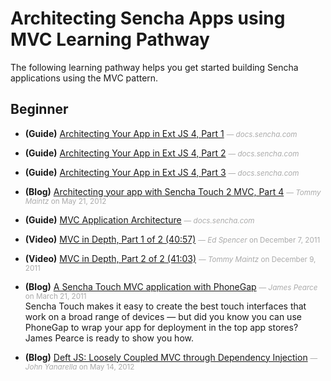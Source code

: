 # Architecting Sencha Apps using MVC Learning Pathway
The following learning pathway helps you get started building Sencha applications using the MVC pattern.


## Beginner

- **(Guide)** [Architecting Your App in Ext JS 4, Part 1](http://docs.sencha.com/ext-js/4-1/#!/guide/mvc_pt1) <small style='color:#aaa;'>&mdash; _docs.sencha.com_</small>  
    
- **(Guide)** [Architecting Your App in Ext JS 4, Part 2](http://docs.sencha.com/ext-js/4-1/#!/guide/mvc_pt2) <small style='color:#aaa;'>&mdash; _docs.sencha.com_</small>  
    
- **(Guide)** [Architecting Your App in Ext JS 4, Part 3](http://docs.sencha.com/ext-js/4-1/#!/guide/mvc_pt3) <small style='color:#aaa;'>&mdash; _docs.sencha.com_</small>  
    
- **(Blog)** [Architecting your app with Sencha Touch 2 MVC, Part 4](http://www.sencha.com/blog/architecting-your-app-with-sencha-touch-2-mvc/) <small style='color:#aaa;'>&mdash; _Tommy Maintz_ on May 21, 2012</small>  
    
- **(Guide)** [MVC Application Architecture](http://docs.sencha.com/ext-js/4-1/#!/guide/application_architecture) <small style='color:#aaa;'>&mdash; _docs.sencha.com_</small>  
    
- **(Video)** [MVC in Depth, Part 1 of 2 (40:57)](http://www.sencha.com/conference/session/mvc-in-depth-pt-1) <small style='color:#aaa;'>&mdash; _Ed Spencer_ on December 7, 2011</small>  
    
- **(Video)** [MVC in Depth, Part 2 of 2 (41:03)](http://www.sencha.com/conference/session/mvc-in-depth-pt-2) <small style='color:#aaa;'>&mdash; _Tommy Maintz_ on December 9, 2011</small>  
    
- **(Blog)** [A Sencha Touch MVC application with PhoneGap](http://www.sencha.com/blog/a-sencha-touch-mvc-application-with-phonegap/) <small style='color:#aaa;'>&mdash; _James Pearce_ on March 21, 2011</small>  
    Sencha Touch makes it easy to create the best touch interfaces that work on a broad range of devices — but did you know you can use PhoneGap to wrap your app for deployment in the top app stores? James Pearce is ready to show you how.

- **(Blog)** [Deft JS: Loosely Coupled MVC through Dependency Injection](http://www.sencha.com/blog/deftjs-loosely-coupled-mvc-through-dependency-injection/) <small style='color:#aaa;'>&mdash; _John Yanarella_ on May 14, 2012</small>  
    

